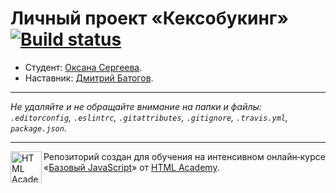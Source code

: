 # Личный проект «Кексобукинг» [![Build status][travis-image]][travis-url]

* Студент: [Оксана Сергеева](https://up.htmlacademy.ru/javascript/11/user/488341).
* Наставник: [Дмитрий Батогов](https://htmlacademy.ru/profile/batogov).

---

_Не удаляйте и не обращайте внимание на папки и файлы:_<br>
_`.editorconfig`, `.eslintrc`, `.gitattributes`, `.gitignore`, `.travis.yml`, `package.json`._

---

<a href="https://htmlacademy.ru/intensive/javascript"><img align="left" width="50" height="50" title="HTML Academy" src="https://up.htmlacademy.ru/static/img/intensive/javascript/logo-for-github.svg"></a>

Репозиторий создан для обучения на интенсивном онлайн‑курсе «[Базовый JavaScript](https://htmlacademy.ru/intensive/javascript)» от [HTML Academy](https://htmlacademy.ru).

[travis-image]: https://travis-ci.org/htmlacademy-javascript/488341-keksobooking.svg?branch=master
[travis-url]: https://travis-ci.org/htmlacademy-javascript/488341-keksobooking
